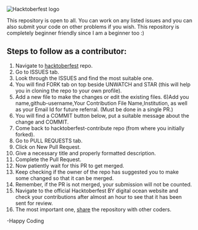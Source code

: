 ![Hacktoberfest logo](https://hacktoberfest.digitalocean.com/_nuxt/img/logo-hacktoberfest-full.f42e3b1.svg)

This repository is open to all. You can work on any listed issues and you can also submit your code on other problems if you wish. This repository is completely beginner friendly since I am a beginner too :)

## Steps to follow as a contributor:

1) Navigate to [hacktoberfest](https://github.com/0anubhav0/hacktoberfest) repo.
2) Go to ISSUES tab.
3) Look through the ISSUES and find the most suitable one.
4) You will find FORK tab on top beside UNWATCH and STAR (this will help you in cloning the repo to your own profile).
5) Add a new file to make the changes or edit the existing files.
6)Add you name,github-username,Your Contribution File Name,Institution, as well as your Email Id for future referral. (Must be done in a single PR.)
7) You will find a COMMIT button below, put a suitable message about the change and COMMIT.
8) Come back to hacktoberfest-contribute repo (from where you initially forked).
9) Go to PULL REQUESTS tab.
10) Click on New Pull Request.
11) Give a necessary title and properly formatted description.
12) Complete the Pull Request.
13) Now patiently wait for this PR to get merged.
14) Keep checking if the owner of the repo has suggested you to make some changed so that it can be merged.
15) Remember, if the PR is not merged, your submission will not be counted.
16) Navigate to the official Hacktoberfest BY digital ocean website and check your contributions after almost an hour to see that it has been sent for review.
17) The most important one, [share](https://github.com/0anubhav0/hacktoberfest) the repository with other coders.

-Happy Coding
